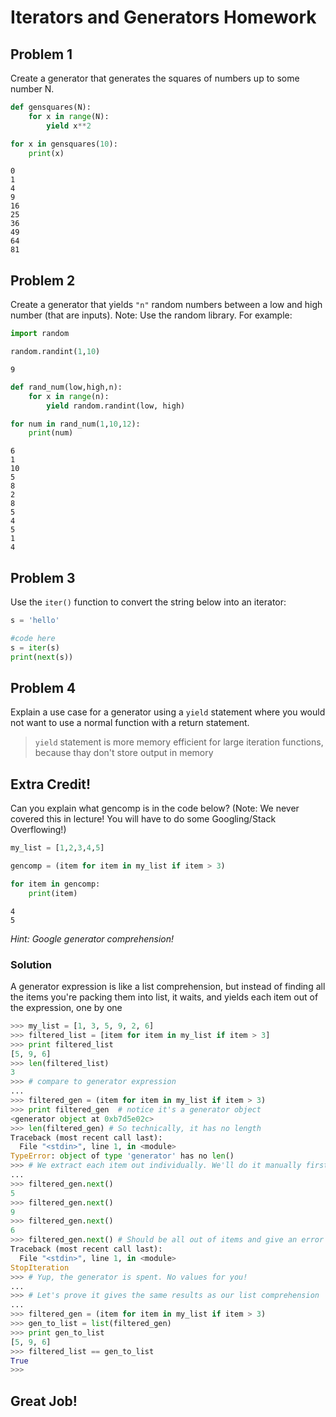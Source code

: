 # Iterators and Generators Homework
## Problem 1
Create a generator that generates the squares of numbers up to some number N.
```py
def gensquares(N):
	for x in range(N):
		yield x**2
```
```py
for x in gensquares(10):
    print(x)
```
```
0
1
4
9
16
25
36
49
64
81
```
## Problem 2
Create a generator that yields `"n"` random numbers between a low and high number (that are inputs). 
Note: Use the random library. For example:
```py
import random

random.randint(1,10)
```
```
9
```
```py
def rand_num(low,high,n):
	for x in range(n):
		yield random.randint(low, high)
```
```py
for num in rand_num(1,10,12):
    print(num)
```
```
6
1
10
5
8
2
8
5
4
5
1
4
```
## Problem 3
Use the `iter()` function to convert the string below into an iterator:

```py
s = 'hello'

#code here
s = iter(s)
print(next(s))
```
## Problem 4
Explain a use case for a generator using a `yield` statement where you would not want to use a normal function with a return statement.
> `yield` statement is more memory efficient for large iteration functions, because thay don't store output in memory  

## Extra Credit!
Can you explain what gencomp is in the code below? (Note: We never covered this in lecture! You will have to do some Googling/Stack Overflowing!)
```py
my_list = [1,2,3,4,5]

gencomp = (item for item in my_list if item > 3)

for item in gencomp:
    print(item)
```
```
4
5
```
*Hint: Google generator comprehension!*

### Solution

A generator expression is like a list comprehension, but instead of finding all the items you're packing them into list, it waits, and yields each item out of the expression, one by one
```py
>>> my_list = [1, 3, 5, 9, 2, 6]
>>> filtered_list = [item for item in my_list if item > 3]
>>> print filtered_list
[5, 9, 6]
>>> len(filtered_list)
3
>>> # compare to generator expression
... 
>>> filtered_gen = (item for item in my_list if item > 3)
>>> print filtered_gen  # notice it's a generator object
<generator object at 0xb7d5e02c>
>>> len(filtered_gen) # So technically, it has no length
Traceback (most recent call last):
  File "<stdin>", line 1, in <module>
TypeError: object of type 'generator' has no len()
>>> # We extract each item out individually. We'll do it manually first.
... 
>>> filtered_gen.next()
5
>>> filtered_gen.next()
9
>>> filtered_gen.next()
6
>>> filtered_gen.next() # Should be all out of items and give an error
Traceback (most recent call last):
  File "<stdin>", line 1, in <module>
StopIteration
>>> # Yup, the generator is spent. No values for you!
... 
>>> # Let's prove it gives the same results as our list comprehension
... 
>>> filtered_gen = (item for item in my_list if item > 3)
>>> gen_to_list = list(filtered_gen)
>>> print gen_to_list
[5, 9, 6]
>>> filtered_list == gen_to_list
True
>>> 
```

## Great Job!